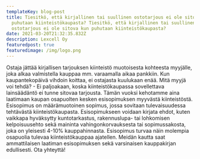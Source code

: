 ```yaml
---
templateKey: blog-post
title: Tiesitkö, että kirjallinen tai suullinen ostotarjous ei ole sitova kun
  puhutaan kiinteistökaupasta? Tiesitkö, että kirjallinen tai suullinen
  ostotarjous ei ole sitova kun puhutaan kiinteistökaupasta?
date: 2021-03-20T21:32:35.832Z
description: Lexcell Oy
featuredpost: true
featuredimage: /img/logo.png
---
```

Ostaja jättää kirjallisen tarjouksen kiinteistö muotoisesta kohteesta myyjälle, joka alkaa valmistella kauppaa mm. varaamalla aikaa pankkiin. Kun kaupantekopäivä vihdoin koittaa, ei ostajasta kuulukaan enää. Mitä myyjä voi tehdä? - Ei paljoakaan, koska kiinteistökaupassa sovellettava lainsäädäntö ei tunne sitovaa tarjousta. Tämän vuoksi kehotamme aina laatimaan kaupan osapuolten kesken esisopimuksen myyvästä kiinteistöstä. Esisopimus on määrämuotoinen sopimus, jossa sovitaan tulevaisuudessa tehtävästä kiinteistökaupasta. Esisopimukseen voidaan kirjata ehdot, kuten vaikkapa hyväksytty kuntotarkastus, rakennuslupa- tai lohkomisen kelpoisuusehto sekä maininta vahingonkorvauksesta tai sopimussakosta, joka on yleisesti 4-10% kauppahinnasta. Esisopimus turvaa näin molempia osapuolia tulevaa kiinteistökauppaa ajatellen. Meidän kautta saat ammattilaisen laatiman esisopimuksen sekä varsinaisen kauppakirjan edullisesti. Ota yhteyttä! 
